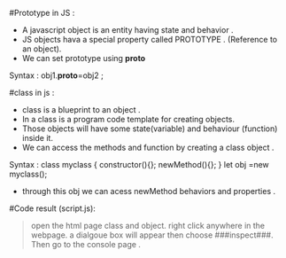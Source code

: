 #Prototype in JS :

* A javascript object is an entity having state and behavior .
* JS objects hava a special property called PROTOTYPE . (Reference to an object).
* We can set prototype using __proto__

Syntax : obj1.__proto__=obj2 ;

#class in js :

* class is a blueprint to an object .
* In a class is a program code template for creating objects.
* Those objects will have some state(variable) and behaviour (function) inside it.
* We can access the methods and function by creating a class object .
 
 Syntax : class myclass {
    constructor(){};
    newMethod(){};
 }
 let obj =new myclass();

 * through this obj we can acess newMethod behaviors and properties .


#Code result (script.js):

>open the html page class and object.
>right click anywhere in the webpage.
>a dialgoue box will appear then choose ###inspect###. Then go to the console page .  
